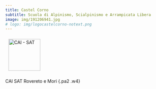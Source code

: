 ```yaml
---
title: Castel Corno
subtitle: Scuola di Alpinismo, Scialpinismo e Arrampicata Libera
image: img/191206941.jpg
# logo: img/logocastelcorno-notext.png
---
```

<!-- https://tachyons.io/ -->

<!-- Corsi di avvicinamento e perfezionamento allo scialpinismo, alpinismo e all'arrampicata.
{.pa1 .w-100} -->

<img src="img/logo-sat.png" alt="CAI - SAT" title="CAI - SAT" height="100px" style="padding: 10px">
<!-- ![CAI SAT](img/logo-sat.png "CAI SAT")
{.w-50} -->

CAI SAT Rovereto e Mori
{.pa2 .w4}

<!-- <img src="img/logocastelcorno.png" alt="Scuola Castel Corno" title="Scuola Castel Corno" height="100px" style="padding: 10px"> -->
<!-- ![Scuola Castel Corno](img/logocastelcorno.png "Scuola Castel Corno") -->
<!-- {.w-50} -->
